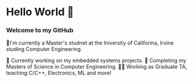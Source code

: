 # Hello World 👋
### Welcome to my GitHub

🔬I'm currently a Master's studnet at the Iniversity of Califorina, Irvine studing Computer Engineering. 

🔭 Currently working on my embedded systems projects.
🌱 Completing my Masters of Science in Computer Engineering.
👨‍🏫 Working as Graduate TA, teaching C/C++, Electronics, ML and more! 


<!--
**CalderStaude/CalderStaude** is a ✨ _special_ ✨ repository because its `README.md` (this file) appears on your GitHub profile.

Here are some ideas to get you started:

- 🔭 I’m currently working on ...
- 🌱 I’m currently learning ...
- 👯 I’m looking to collaborate on ...
- 🤔 I’m looking for help with ...
- 💬 Ask me about ...
- 📫 How to reach me: ...
- 😄 Pronouns: ...
- ⚡ Fun fact: ...
-->
